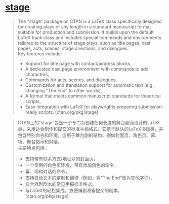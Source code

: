 # [stage](https://www.ctan.org/pkg/stage)

> The "stage" package on CTAN is a LaTeX class specifically designed for creating plays of any length in a standard manuscript format suitable for production and submission. It builds upon the default LaTeX book class and includes special commands and environments tailored to the structure of stage plays, such as title pages, cast pages, acts, scenes, stage directions, and dialogues.  
> Key features include:  
> - Support for title page with contact/address blocks,
> - A dedicated cast page environment with commands to add characters,
> - Commands for acts, scenes, and dialogues,
> - Customization and translation support for automatic text (e.g., changing "The End" to other words),
> - A format that meets common manuscript standards for theatrical scripts,
> - Easy integration with LaTeX for playwrights preparing submission-ready scripts. [ctan.org/pkg/stage]

> CTAN上的“stage”包是一个专门为创建任何长度的舞台剧而设计的LaTeX类，采用适合制作和提交的标准手稿格式。它基于默认的LaTeX书籍类，并包含特别命令和环境，适用于舞台剧的结构，例如封面页、角色页、幕、场、舞台指示和对话。  
> 主要特点包括：  
> - 支持带有联系方式/地址块的封面页，
> - 一个专用的角色页环境，带有添加角色的命令，
> - 幕、场和对话的命令，
> - 支持自动文本的定制和翻译（例如，将“The End”改为其他字词），
> - 符合戏剧剧本的常见手稿标准格式，
> - 与LaTeX的轻松集成，方便编剧准备提交的剧本。 [ctan.org/pkg/stage]
